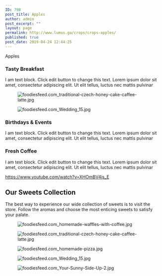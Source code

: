 ```yaml
---
ID: 798
post_title: Apples
author: admin
post_excerpt: ""
layout: page
permalink: http://www.lumus.ga/crops/crops-apples/
published: true
post_date: 2019-04-24 12:44:25
---
```

Apples
<h3>Tasty Breakfast</h3>
I am text block. Click edit button to change this text. Lorem ipsum dolor sit amet, consectetur adipiscing elit. Ut elit tellus, luctus nec mattis pulvinar
<figure><img src="http://www.lumus.ga/wp-content/uploads/elementor/thumbs/foodiesfeed.com_traditional-czech-honey-cake-caffee-latte-o6udib1hnfftjtzd3c6cttoxt55co1xp35eopnec7s.jpg" alt="foodiesfeed.com_traditional-czech-honey-cake-caffee-latte.jpg" /></figure>
<figure><img src="http://www.lumus.ga/wp-content/uploads/elementor/thumbs/foodiesfeed.com_Wedding_15-o6udicx613ie71wmsczlyt7uzww33g55repno7bjvc.jpg" alt="foodiesfeed.com_Wedding_15.jpg" /></figure>
<h3>Birthdays &amp; Events</h3>
I am text block. Click edit button to change this text. Lorem ipsum dolor sit amet, consectetur adipiscing elit. Ut elit tellus, luctus nec mattis pulvinar
<h3>Fresh Coffee</h3>
I am text block. Click edit button to change this text. Lorem ipsum dolor sit amet, consectetur adipiscing elit. Ut elit tellus, luctus nec mattis pulvinar

https://www.youtube.com/watch?v=XHOmBV4js_E
<h2>Our Sweets Collection</h2>
The best way to experience our wide collection of sweets is to visit the store. Follow the aromas and choose the most enticing sweets to satisfy your palate.
<figure><img src="http://www.lumus.ga/wp-content/uploads/elementor/thumbs/foodiesfeed.com_homemade-waffles-with-coffee-o6udib1gsq9z59v6egd28b02up4ouahzeswd6w5aro.jpg" alt="foodiesfeed.com_homemade-waffles-with-coffee.jpg" /></figure>
<figure><img src="http://www.lumus.ga/wp-content/uploads/elementor/thumbs/foodiesfeed.com_traditional-czech-honey-cake-caffee-latte-o6udib1gsq9z59v6egd28b02up4ouahzeswd6w5aro.jpg" alt="foodiesfeed.com_traditional-czech-honey-cake-caffee-latte.jpg" /></figure>
<figure><img src="http://www.lumus.ga/wp-content/uploads/elementor/thumbs/foodiesfeed.com_homemade-pizza-o6udicx56ecjshsg3h6bdaj01gvf9opg327c5g2if8.jpg" alt="foodiesfeed.com_homemade-pizza.jpg" /></figure>
<figure><img src="http://www.lumus.ga/wp-content/uploads/elementor/thumbs/foodiesfeed.com_Wedding_15-o6udicx56ecjshsg3h6bdaj01gvf9opg327c5g2if8.jpg" alt="foodiesfeed.com_Wedding_15.jpg" /></figure>
<figure><img src="http://www.lumus.ga/wp-content/uploads/elementor/thumbs/foodiesfeed.com_Your-Sunny-Side-Up-2-o6udib1gsq9z59v6egd28b02up4ouahzeswd6w5aro.jpg" alt="foodiesfeed.com_Your-Sunny-Side-Up-2.jpg" /></figure>